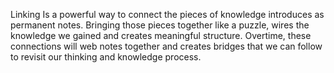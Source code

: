 Linking Is a powerful way to connect the pieces of knowledge introduces as permanent notes. Bringing those pieces together like a puzzle, wires the knowledge we gained and creates meaningful structure. Overtime, these connections will web notes together and creates bridges that we can follow to revisit our thinking and knowledge process.